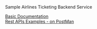 Sample Airlines Ticketing Backend Service

<a href="https://github.com/icanseker/AirlineTicketingService/blob/main/src/main/java/com/airline/ticketing/Document.java">Basic Documentation</a>
<br>
<a href="https://www.postman.com/icanseker/workspace/airlinesticketproject/overview">Rest APIs Examples - on PostMan</a>